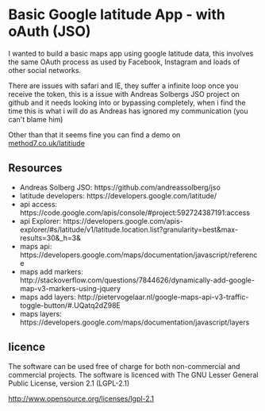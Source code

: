 <h1>Basic Google latitude App - with oAuth (JSO)</h1>

<p>I wanted to build a basic maps app using google latitude data, this involves the same OAuth 
	process as used by Facebook, Instagram and loads of other social networks.</p>

<p>There are issues with safari and IE, they suffer a infinite loop once you receive the token, 
	this is a issue with Andreas Solbergs JSO project on github and it needs looking into or 
	bypassing completely, when i find the time this is what i will do as Andreas has ignored my communication (you can't blame him)</p>

<p>Other than that it seems fine you can find a demo on <a target="_blank" href="http://www.method7.co.uk/latitude">method7.co.uk/latitiude</a></p>

<h2>Resources</h2>

<ul>
	<li>Andreas Solberg JSO: https://github.com/andreassolberg/jso</li>
	<li>latitude developers: https://developers.google.com/latitude/</li>
	<li>api access: https://code.google.com/apis/console/#project:592724387191:access</li>
	<li>api Explorer: https://developers.google.com/apis-explorer/#s/latitude/v1/latitude.location.list?granularity=best&max-results=30&_h=3&</li>
	<li>maps api: https://developers.google.com/maps/documentation/javascript/reference</li>
	<li>maps add markers: http://stackoverflow.com/questions/7844626/dynamically-add-google-map-v3-markers-using-jquery</li>
	<li>maps add layers: http://pietervogelaar.nl/google-maps-api-v3-traffic-toggle-button/#.UQatq2dZ98E</li>
	<li>maps layers: https://developers.google.com/maps/documentation/javascript/layers</li>
</ul>

<h2>licence</h2>

<p>The software can be used free of charge for both non-commercial and 
	commercial projects. The software is licenced with The GNU Lesser 
	General Public License, version 2.1 (LGPL-2.1)</p>

<a href="http://www.opensource.org/licenses/lgpl-2.1">http://www.opensource.org/licenses/lgpl-2.1</a>
